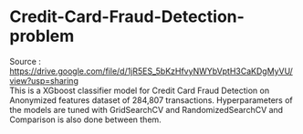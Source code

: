 # Credit-Card-Fraud-Detection-problem
Source : https://drive.google.com/file/d/1jR5ES_5bKzHfvyNWYbVptH3CaKDgMyVU/view?usp=sharing  
This is a XGboost classifier model for Credit Card Fraud Detection on Anonymized features dataset of 284,807 transactions. Hyperparameters of the models are tuned with GridSearchCV and RandomizedSearchCV and Comparison is also done between them.
